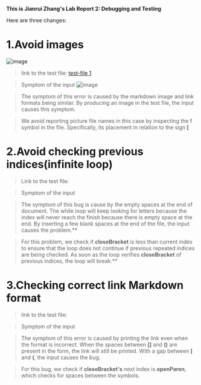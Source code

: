 **This is Jianrui Zhang's Lab Report 2: Debugging and Testing**

Here are three changes:

# 1.Avoid images

![image](https://user-images.githubusercontent.com/103210019/165450731-bbd8cff4-1d4d-4aef-b298-7ec9b7be17e1.png)

> link to the test file: [test-file 1](https://github.com/JerryLove77/lab3/blob/main/test-file1.md)

> Symptom of the input
![image](https://user-images.githubusercontent.com/103210019/165457645-7e95f600-26b4-4982-b206-bf2c1f69c708.png)


> The symptom of this error is caused by the markdown image and link formats being similar. By producing an image in the test file, the input causes this symptom.

> We avoid reporting picture file names in this case by inspecting the **!** symbol in the file. Specifically, its placement in relation to the sign **[**

# 2.Avoid checking previous indices(infinite loop)

> Link to the test file:

> Symptom of the input

> The symptom of this bug is cause by the empty spaces at the end of document. The while loop will keep looking for letters because the index will never reach the finish because there is empty space at the end. By inserting a few blank spaces at the end of the file, the input causes the problem.**

> For this problem, we check if **closeBracket** is less than current index to ensure that the loop does not continue if previous repeated indices are being checked. As soon as the loop verifies **closeBracket** of previous indices, the loop will break.**

# 3.Checking correct link Markdown format

> link to the test file:

> Symptom of the input

> The symptom of this error is caused by printing the link even when the format is incorrect. When the spaces between **[]** and **()** are present in the form, the link will still be printed. With a gap between **]** and **(**, the input causes the bug.

> For this bug, we check if **closeBracket's** next index is **openParen**, which checks for spaces between the symbols.
